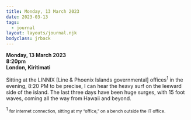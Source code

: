 ```yaml
---
title: Monday, 13 March 2023
date: 2023-03-13
tags:
  - journal
layout: layouts/journal.njk
bodyclass: jrback
---
```

**Monday, 13 March 2023**<br>
**8:20pm**<br>
**London, Kiritimati**

Sitting at the LINNIX [Line & Phoenix Islands governmental] offices<sup>1</sup> in the evening, 8:20 PM to be precise, I can hear the heavy surf on the leeward side of the island. The last three days have been huge surges, with 15 foot waves, coming all the way from Hawaii and beyond.

<sup>1</sup> <small>for internet connection, sitting at my “office,” on a bench outside the IT office.</small>
